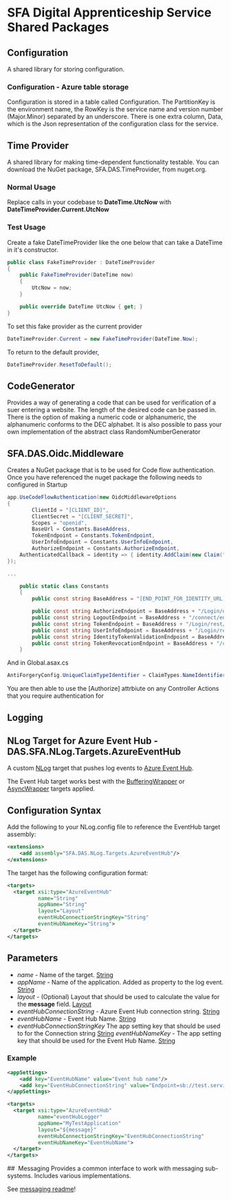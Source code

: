 # SFA Digital Apprenticeship Service Shared Packages

## Configuration
A shared library for storing configuration.

### Configuration - Azure table storage
Configuration is stored in a table called Configuration. The PartitionKey is the environment name, the RowKey is the service name and version number (Major.Minor) separated by an underscore. There is one extra column, Data, which is the Json representation of the configuration class for the service.

## Time Provider
A shared library for making time-dependent functionality testable. You can download the NuGet package, SFA.DAS.TimeProvider, from nuget.org.

### Normal Usage
Replace calls in your codebase to **DateTime.UtcNow** with **DateTimeProvider.Current.UtcNow**

### Test Usage
Create a fake DateTimeProvider like the one below that can take a DateTime in it's constructor.
```csharp
public class FakeTimeProvider : DateTimeProvider
{
    public FakeTimeProvider(DateTime now)
    {
        UtcNow = now;
    }

    public override DateTime UtcNow { get; }
}
```

To set this fake provider as the current provider

```csharp
DateTimeProvider.Current = new FakeTimeProvider(DateTime.Now);
```

To return to the default provider,

```csharp
DateTimeProvider.ResetToDefault();
```

## CodeGenerator
Provides a way of generating a code that can be used for verification of a suer entering a website. The length of the desired code can be passed in. There is the option of making a numeric code or alphanumeric, the alphanumeric conforms to the DEC alphabet. It is also possible to pass your own implementation of the abstract class RandomNumberGenerator

## SFA.DAS.Oidc.Middleware
Creates a NuGet package that is to be used for Code flow authentication. Once you have referenced the nuget package the following needs to configured in Startup


```csharp
app.UseCodeFlowAuthentication(new OidcMiddlewareOptions
{
        ClientId = "[CLIENT_ID]",
        ClientSecret = "[CLIENT_SECRET]",
        Scopes = "openid",
        BaseUrl = Constants.BaseAddress,
        TokenEndpoint = Constants.TokenEndpoint,
        UserInfoEndpoint = Constants.UserInfoEndpoint,
        AuthorizeEndpoint = Constants.AuthorizeEndpoint,
	AuthenticatedCallback = identity => { identity.AddClaim(new Claim("CustomClaim", "new claim added")); }
});

...

    public static class Constants
    {
        public const string BaseAddress = "[END_POINT_FOR_IDENTITY_URL]";

        public const string AuthorizeEndpoint = BaseAddress + "/Login/dialog/appl/oidctest/wflow/authorize";
        public const string LogoutEndpoint = BaseAddress + "/connect/endsession";
        public const string TokenEndpoint = BaseAddress + "/Login/rest/appl/oidctest/wflow/token";
        public const string UserInfoEndpoint = BaseAddress + "/Login/rest/appl/oidctest/wflow/userinfo";
        public const string IdentityTokenValidationEndpoint = BaseAddress + "/connect/identitytokenvalidation";
        public const string TokenRevocationEndpoint = BaseAddress + "/connect/revocation";
    }


```

And in Global.asax.cs

```csharp
AntiForgeryConfig.UniqueClaimTypeIdentifier = ClaimTypes.NameIdentifier;
```

You are then able to use the [Authorize] attrbiute on any Controller Actions that you require authentication for

## Logging

## NLog Target for Azure Event Hub - DAS.SFA.NLog.Targets.AzureEventHub

A custom [NLog](https://github.com/nlog/nlog/wiki) target that pushes log events to [Azure Event Hub](https://azure.microsoft.com/en-gb/services/event-hubs/).

The Event Hub target works best with the [BufferingWrapper](https://github.com/nlog/nlog/wiki/BufferingWrapper-target) or [AsyncWrapper](https://github.com/nlog/nlog/wiki/AsyncWrapper-target) targets applied.

## Configuration Syntax

Add the following to your NLog.config file to reference the EventHub target assembly:

```xml
<extensions>
    <add assembly="SFA.DAS.NLog.Targets.AzureEventHub"/>
</extensions>
```

The target has the following configuration format:

```xml
<targets>
  <target xsi:type="AzureEventHub"
          name="String"
          appName="String"
          layout="Layout"
          eventHubConnectionStringKey="String"
          eventHubNameKey="String">
  </target>
</targets>
```
## Parameters
* _name_ - Name of the target. [String](String)
* _appName_ - Name of the application. Added as property to the log event. [String](String)
* _layout_ - (Optional) Layout that should be used to calculate the value for the **message** field. [Layout](https://github.com/nlog/nlog/wiki/Layouts)
* _eventHubConnectionString_ - Azure Event Hub connection string. [String](String)
* _eventHubName_ - Event Hub Name. [String](String)
* _eventHubConnectionStringKey_ The app setting key that should be used to for the Connection string [String](String)
 _eventHubNameKey_ - The app setting key that should be used for the Event Hub Name. [String](String)

### Example
```xml
<appSettings>
	<add key="EventHubName" value="Event hub name"/>
	<add key="EventHubConnectionString" value="Endpoint=sb://test.servicebus.windows.net/;SharedAccessKeyName=<sas name>;SharedAccessKey=<sas key>;TransportType=Amqp"/>
</appSettings>

<targets>
  <target xsi:type="AzureEventHub"
          name="eventHubLogger"
          appName="MyTestApplication"
          layout="${message}"
          eventHubConnectionStringKey="EventHubConnectionString"
          eventHubNameKey="EventHubName">
  </target>
</targets>
```

##  Messaging
Provides a common interface to work with messaging sub-systems. Includes various implementations.

See [messaging readme](Messaging/README.md)!

